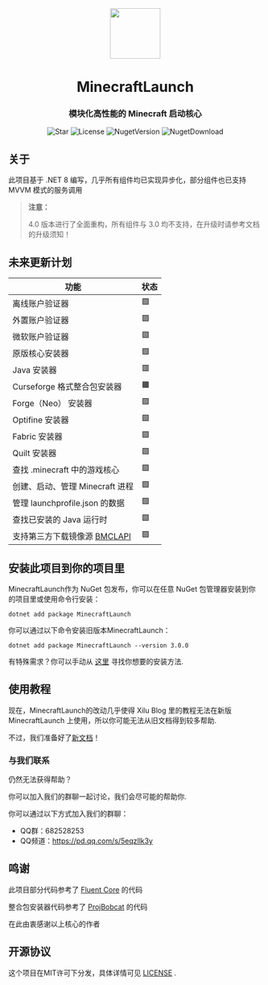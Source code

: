 <div align="center">

<img Height="100" Width="100" src="https://blessing-studio.cn/wp-content/uploads/2025/01/IMG_2186.png"/>

# MinecraftLaunch

### 模块化高性能的 Minecraft 启动核心

![Star](https://img.shields.io/github/stars/Blessing-Studio/MinecraftLaunch?logo=github&label=Star&style=for-the-badge)
![License](https://img.shields.io/github/license/Blessing-Studio/MinecraftLaunch?logo=github&label=开源协议&style=for-the-badge&color=ff7a35)
![NugetVersion](https://img.shields.io/nuget/v/MinecraftLaunch?logo=nuget&label=Nuget包版本&style=for-the-badge)
![NugetDownload](https://img.shields.io/nuget/dt/MinecraftLaunch?logo=nuget&label=Nuget包下载量&style=for-the-badge)

</div>

## 关于

此项目基于 .NET 8 编写，几乎所有组件均已实现异步化，部分组件也已支持 MVVM 模式的服务调用

>
> **注意：**
> 
> 4.0 版本进行了全面重构，所有组件与 3.0 均不支持，在升级时请参考文档的升级须知！
>

## 未来更新计划

| 功能                                                             | 状态                |
| ---------------------------------------------------------------  | ------------------- |
| 离线账户验证器                                                    | 🟩                 |
| 外置账户验证器                                                    | 🟩                 |
| 微软账户验证器                                                    | 🟩                 |
| 原版核心安装器                                                    | 🟩                 |
| Java 安装器                                                       | 🟥                |
| Curseforge 格式整合包安装器                                       | 🟧                 |
| Forge（Neo） 安装器                                               | 🟩                 |
| Optifine 安装器                                                   | 🟩                 |
| Fabric 安装器                                                     | 🟩                 |
| Quilt 安装器                                                      | 🟩                 | 
| 查找 .minecraft 中的游戏核心                                       | 🟩                 |
| 创建、启动、管理 Minecraft 进程                                    | 🟩                 |
| 管理 launchprofile.json 的数据                                     | 🟩                |
| 查找已安装的 Java 运行时                                           | 🟩                |
| 支持第三方下载镜像源 [BMCLAPI](https://bmclapidoc.bangbang93.com/) | 🟩                |


## 安装此项目到你的项目里

MinecraftLaunch作为 NuGet 包发布，你可以在任意 NuGet 包管理器安装到你的项目里或使用命令行安装：

```
dotnet add package MinecraftLaunch
```

你可以通过以下命令安装旧版本MinecraftLaunch：

```
dotnet add package MinecraftLaunch --version 3.0.0
```

有特殊需求？你可以手动从 [这里](https://www.nuget.org/packages/MinecraftLaunch) 寻找你想要的安装方法.

## 使用教程

现在，MinecraftLaunch的改动几乎使得 Xilu Blog 里的教程无法在新版 MinecraftLaunch 上使用，所以你可能无法从旧文档得到较多帮助.

不过，我们准备好了[新文档](https://wiki.blessing-studio.cn/)！



### 与我们联系

仍然无法获得帮助？

你可以加入我们的群聊一起讨论，我们会尽可能的帮助你.

你可以通过以下方式加入我们的群聊：

- QQ群：682528253
- QQ频道：https://pd.qq.com/s/5eqzllk3y

## 鸣谢

此项目部分代码参考了 [Fluent Core](https://github.com/Xcube-Studio/Natsurainko.FluentCore) 的代码

整合包安装器代码参考了 [ProjBobcat](https://github.com/Corona-Studio/ProjBobcat) 的代码

在此由衷感谢以上核心的作者


## 开源协议

这个项目在MIT许可下分发，具体详情可见 [LICENSE](还没创建) .
